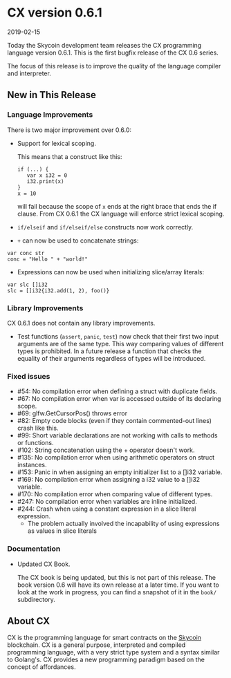 # CX version 0.6.1

2019-02-15

Today the Skycoin development team releases the CX programming language
version 0.6.1. This is the first bugfix release of the CX 0.6 series.

The focus of this release is to improve the quality of the language compiler
and interpreter.


## New in This Release

### Language Improvements

There is two major improvement over 0.6.0:

 * Support for lexical scoping.

   This means that a construct like this:

   ```
   if (...) {
      var x i32 = 0
      i32.print(x)
   }
   x = 10
   ```
   will fail because the scope of `x` ends at the right brace that ends the if
   clause. From CX 0.6.1 the CX language will enforce strict lexical scoping.

 * `if/elseif` and `if/elseif/else` constructs now work correctly.
 * `+` can now be used to concatenate strings:
 
 ```
 var conc str
 conc = "Hello " + "world!"
 ```
 
 * Expressions can now be used when initializing slice/array literals:
 
 ```
 var slc []i32
 slc = []i32{i32.add(1, 2), foo()}
 ```

### Library Improvements

CX 0.6.1 does not contain any library improvements.

 * Test functions (`assert`, `panic`, `test`) now check that their first two input arguments are of the same type. This way comparing values of different types is prohibited. In a future release a function that checks the equality of their arguments regardless of types will be introduced.

### Fixed issues

  * \#54: No compilation error when defining a struct with duplicate fields.
  * \#67: No compilation error when var is accessed outside of its declaring scope.
  * \#69: glfw.GetCursorPos() throws error
  * \#82: Empty code blocks (even if they contain commented-out lines) crash like this.
  * \#99: Short variable declarations are not working with calls to methods or functions.
  * \#102: String concatenation using the + operator doesn't work.
  * \#135: No compilation error when using arithmetic operators on struct instances.
  * \#153: Panic in when assigning an empty initializer list to a []i32 variable.
  * \#169: No compilation error when assigning a i32 value to a []i32 variable.
  * \#170: No compilation error when comparing value of different types.
  * \#247: No compilation error when variables are inline initialized.
  * \#244: Crash when using a constant expression in a slice literal expression.
	* The problem actually involved the incapability of using expressions as
	values in slice literals

### Documentation

 * Updated CX Book.

   The CX book is being updated, but this is not part of this release.  The
   book version 0.6 will have its own release at a later time.  If you want to
   look at the work in progress, you can find a snapshot of it in the `book/`
   subdirectory. 

## About CX

CX is the programming language for smart contracts on the
[Skycoin](https://www.skycoin.net/) blockchain. CX is a general purpose,
interpreted and compiled programming language, with a very strict type system
and a syntax similar to Golang's. CX provides a new programming paradigm based
on the concept of affordances.
